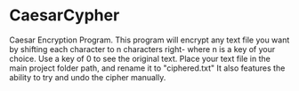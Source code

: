 # CaesarCypher
Caesar Encryption Program.
This program will encrypt any text file you want by shifting each character to n characters right- where n is a key of your choice.
Use a key of 0 to see the original text.
Place your text file in the main project folder path, and rename it to "ciphered.txt" 
It also features the ability to try and undo the cipher manually.
